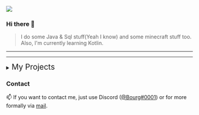 ![](https://komarev.com/ghpvc/?username=B0urg&color=blue)
### Hi there 👋

> I do some Java & Sql stuff(Yeah I know) and some minecraft stuff too. Also, I'm currently learning Kotlin.

---
<!---

## Tools & Languages
![](https://media.gb0.pw/gh-profile/assets/INTELLIJ_IDEA.svg) ![](https://media.gb0.pw/gh-profile/assets/GIT.svg) ![](https://media.gb0.pw/gh-profile/assets/GITHUB.svg) ![](https://media.gb0.pw/gh-profile/assets/DOCKER.svg) ![](https://media.gb0.pw/gh-profile/assets/GRADLE.svg) ![](https://media.gb0.pw/gh-profile/assets/GITLAB.svg)

 ![](https://media.gb0.pw/gh-profile/assets/JAVA.svg)
 ![](https://media.gb0.pw/gh-profile/assets/NODE.svg) ![](https://media.gb0.pw/gh-profile/assets/JAVASCRIPT.svg) ![](https://media.gb0.pw/gh-profile/assets#/HTML5.svg) ![](https://media.gb0.pw/gh-profile/assets/CSS3.svg) 
--->

---

<details>
  <summary> <span style="font-size: 1.3rem"> My Projects </span> </summary>

#### [PluginJam 2 by Devcord(2022-11)](https://github.com/B0urg/DevCord-PluginJam-2022-11)
    
    In november 2022, i contribiuted in the second PluginJam by DevCord and got 4th Place 😊.

#### [LYRC 2022(2022-07)](https://github.com/felixgasiaux/CodeClub_LYRC_Robot_2022)

    In July 2022, I took part in the LYRIC (Luxembourg youth robotic challenge) in the Level2 Codeclub team.
  
#### PluginJam 1 by DevCord(2022-04) (Unfortunately i didn't found the repository & also don't know the ranking anymore)

   </details>


<h3> Contact </h3>
📫 If you want to contact me, just use Discord (<a href="https://discord.com/users/933699621878906921">@Bourg#0001</a>) or for more formally via <a href="mailto:contact@bourg.dev" target="_blank"> mail</a>.
